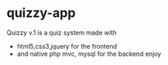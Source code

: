 # quizzy-app
Quizzy v.1 is a quiz system made with 
- html5,css3,jquery for the frontend
- and native php mvc, mysql for the backend
enjoy
